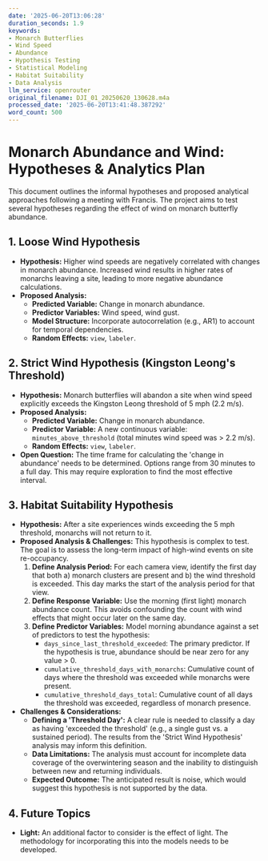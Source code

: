 ```yaml
---
date: '2025-06-20T13:06:28'
duration_seconds: 1.9
keywords:
- Monarch Butterflies
- Wind Speed
- Abundance
- Hypothesis Testing
- Statistical Modeling
- Habitat Suitability
- Data Analysis
llm_service: openrouter
original_filename: DJI_01_20250620_130628.m4a
processed_date: '2025-06-20T13:41:48.387292'
word_count: 500
---
```

# Monarch Abundance and Wind: Hypotheses & Analytics Plan

This document outlines the informal hypotheses and proposed analytical approaches following a meeting with Francis. The project aims to test several hypotheses regarding the effect of wind on monarch butterfly abundance.

## 1. Loose Wind Hypothesis

*   **Hypothesis:** Higher wind speeds are negatively correlated with changes in monarch abundance. Increased wind results in higher rates of monarchs leaving a site, leading to more negative abundance calculations.
*   **Proposed Analysis:**
    *   **Predicted Variable:** Change in monarch abundance.
    *   **Predictor Variables:** Wind speed, wind gust.
    *   **Model Structure:** Incorporate autocorrelation (e.g., AR1) to account for temporal dependencies.
    *   **Random Effects:** `view`, `labeler`.

## 2. Strict Wind Hypothesis (Kingston Leong's Threshold)

*   **Hypothesis:** Monarch butterflies will abandon a site when wind speed explicitly exceeds the Kingston Leong threshold of 5 mph (2.2 m/s).
*   **Proposed Analysis:**
    *   **Predicted Variable:** Change in monarch abundance.
    *   **Predictor Variable:** A new continuous variable: `minutes_above_threshold` (total minutes wind speed was > 2.2 m/s).
    *   **Random Effects:** `view`, `labeler`.
*   **Open Question:** The time frame for calculating the 'change in abundance' needs to be determined. Options range from 30 minutes to a full day. This may require exploration to find the most effective interval.

## 3. Habitat Suitability Hypothesis

*   **Hypothesis:** After a site experiences winds exceeding the 5 mph threshold, monarchs will not return to it.
*   **Proposed Analysis & Challenges:** This hypothesis is complex to test. The goal is to assess the long-term impact of high-wind events on site re-occupancy.
    1.  **Define Analysis Period:** For each camera view, identify the first day that both a) monarch clusters are present and b) the wind threshold is exceeded. This day marks the start of the analysis period for that view.
    2.  **Define Response Variable:** Use the morning (first light) monarch abundance count. This avoids confounding the count with wind effects that might occur later on the same day.
    3.  **Define Predictor Variables:** Model morning abundance against a set of predictors to test the hypothesis:
        *   `days_since_last_threshold_exceeded`: The primary predictor. If the hypothesis is true, abundance should be near zero for any value > 0.
        *   `cumulative_threshold_days_with_monarchs`: Cumulative count of days where the threshold was exceeded while monarchs were present.
        *   `cumulative_threshold_days_total`: Cumulative count of all days the threshold was exceeded, regardless of monarch presence.
*   **Challenges & Considerations:**
    *   **Defining a 'Threshold Day':** A clear rule is needed to classify a day as having 'exceeded the threshold' (e.g., a single gust vs. a sustained period). The results from the 'Strict Wind Hypothesis' analysis may inform this definition.
    *   **Data Limitations:** The analysis must account for incomplete data coverage of the overwintering season and the inability to distinguish between new and returning individuals.
    *   **Expected Outcome:** The anticipated result is noise, which would suggest this hypothesis is not supported by the data.

## 4. Future Topics

*   **Light:** An additional factor to consider is the effect of light. The methodology for incorporating this into the models needs to be developed.